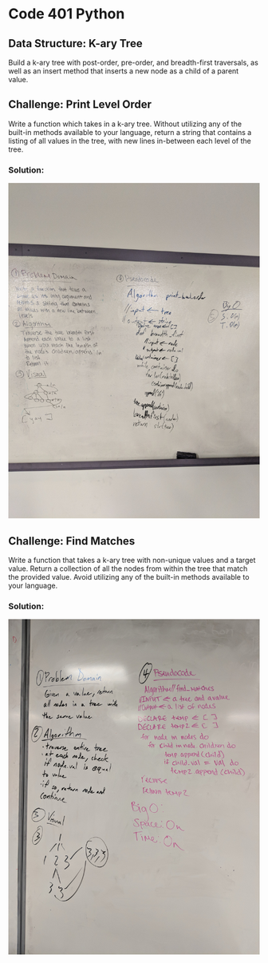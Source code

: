 # Code 401 Python
## Data Structure: K-ary Tree

Build a k-ary tree with post-order, pre-order, and breadth-first traversals, as well as an insert method that inserts a new node as a child of a parent value.

## Challenge: Print Level Order

Write a function which takes in a k-ary tree. Without utilizing any of the built-in methods available to your language, return a string that contains a listing of all values in the tree, with new lines in-between each level of the tree.


### Solution:
![Whiteboarding](https://github.com/katcosgrove/data-structures-and-algorithms/blob/master/assets/print-level-order.jpg)

## Challenge: Find Matches

Write a function that takes a k-ary tree with non-unique values and a target value.
Return a collection of all the nodes from within the tree that match the provided value.
Avoid utilizing any of the built-in methods available to your language.

### Solution: 
![Whiteboarding](https://github.com/katcosgrove/data-structures-and-algorithms/blob/master/assets/find-matches.jpg)